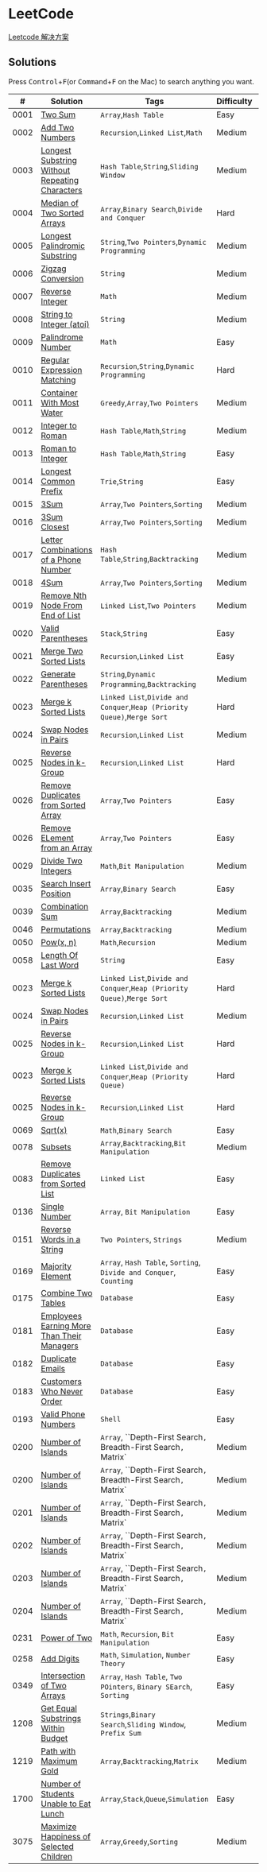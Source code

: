 # LeetCode

[Leetcode 解决方案](/README.md)

## Solutions

Press <kbd>Control</kbd>+<kbd>F</kbd>(or <kbd>Command</kbd>+<kbd>F</kbd> on the Mac) to search anything you want.


|  #  |  Solution  |  Tags  |  Difficulty  |  Remark |
| --- | --- | --- | --- | --- |
|  0001  |  [Two Sum](/arrays/twoSum.js)  |  `Array`,`Hash Table`  |  Easy  |    |
|  0002  |  [Add Two Numbers](/maths/addTwoNumbers,js)  |  `Recursion`,`Linked List`,`Math`  |  Medium  |    |
|  0003  |  [Longest Substring Without Repeating Characters](/strings/longestSubstring.js)  |  `Hash Table`,`String`,`Sliding Window`  |  Medium  |    |
|  0004  |  [Median of Two Sorted Arrays](/arrays/medianArrays.js)  |  `Array`,`Binary Search`,`Divide and Conquer`  |  Hard  |    |
|  0005  |  [Longest Palindromic Substring](/strings/longestPalindrome.js)  |  `String`,`Two Pointers`,`Dynamic Programming`  |  Medium  |    |
|  0006  |  [Zigzag Conversion](/strings/zigzagConversion.js)  |  `String`  |  Medium  |    |
|  0007  |  [Reverse Integer](/maths/reverse.js)  |  `Math`  |  Medium  |    |
|  0008  |  [String to Integer (atoi)](/strings/atoi.js)  |  `String`  |  Medium  |    |
|  0009  |  [Palindrome Number](/README_EN.md)  |  `Math`  |  Easy  |    |
|  0010  |  [Regular Expression Matching](/README_EN.md)  |  `Recursion`,`String`,`Dynamic Programming`  |  Hard  |    |
|  0011  |  [Container With Most Water](/ME_EN.md)  |  `Greedy`,`Array`,`Two Pointers`  |  Medium  |    |
|  0012  |  [Integer to Roman](/maths/intToRoman.js)  |  `Hash Table`,`Math`,`String`  |  Medium  |    |
|  0013  |  [Roman to Integer](/maths/romanToInt.js)  |  `Hash Table`,`Math`,`String`  |  Easy  |    |
|  0014  |  [Longest Common Prefix](/strings/longestCommonPrefix.js)  |  `Trie`,`String`  |  Easy  |    |
|  0015  |  [3Sum](/arrays/threeSum.js)  |  `Array`,`Two Pointers`,`Sorting`  |  Medium  |    |
|  0016  |  [3Sum Closest](/README_EN.md)  |  `Array`,`Two Pointers`,`Sorting`  |  Medium  |    |
|  0017  |  [Letter Combinations of a Phone Number](/strings/lettersCombination.js)  |  `Hash Table`,`String`,`Backtracking`  |  Medium  |    |
|  0018  |  [4Sum](/solution/README_EN.md)  |  `Array`,`Two Pointers`,`Sorting`  |  Medium  |    |
|  0019  |  [Remove Nth Node From End of List](/solution99/README_EN.md)  |  `Linked List`,`Two Pointers`  |  Medium  |    |
|  0020  |  [Valid Parentheses](/solution/ts/README_EN.md)  |  `Stack`,`String`  |  Easy  |    |
|  0021  |  [Merge Two Sorted Lists](/arrays/mergeSortedLists.js)  |  `Recursion`,`Linked List`  |  Easy  |    |
|  0022  |  [Generate Parentheses](/strings/generateParenthesis.js)  |  `String`,`Dynamic Programming`,`Backtracking`  |  Medium  |    |
|  0023  |  [Merge k Sorted Lists](/solution/README_EN.md)  |  `Linked List`,`Divide and Conquer`,`Heap (Priority Queue)`,`Merge Sort`  |  Hard  |    |
|  0024  |  [Swap Nodes in Pairs](/solutio/README_EN.md)  |  `Recursion`,`Linked List`  |  Medium  |    |
|  0025  |  [Reverse Nodes in k-Group](/solution/0000-0090k-Group/README_EN.md)  |  `Recursion`,`Linked List`  |  Hard  |    |
|  0026  |  [Remove Duplicates from Sorted Array](/arrays/removeDuplicates.js)  |  `Array`,`Two Pointers`  |  Easy  |    |
|  0026  |  [Remove ELement from an Array](/arrays/removeElemenet.js)  |  `Array`,`Two Pointers`  |  Easy  |    |
|  0029  |  [Divide Two Integers](/maths/divide.js)  |  `Math`,`Bit Manipulation`  |  Medium  |    |
|  0035  |  [Search Insert Position](/arrays/searchInsert.js)  |  `Array`,`Binary Search`  |  Easy  |    |
|  0039  |  [Combination Sum](/arrays/combinationSum.js)  |  `Array`,`Backtracking`  |  Medium  |    |
|  0046  |  [Permutations](/arrays/permute.js)  |  `Array`,`Backtracking`  |  Medium  |    |
|  0050  |  [Pow(x, n)](/maths/myPow.js)  |  `Math`,`Recursion`  |  Medium  |    |
|  0058  |  [Length Of Last Word](/strings/lengthOfLastWord.js)  |  `String` |  Easy  |    |
|  0023  |  [Merge k Sorted Lists](/solution/README_EN.md)  |  `Linked List`,`Divide and Conquer`,`Heap (Priority Queue)`,`Merge Sort`  |  Hard  |    |
|  0024  |  [Swap Nodes in Pairs](/solutio/README_EN.md)  |  `Recursion`,`Linked List`  |  Medium  |    |
|  0025  |  [Reverse Nodes in k-Group](/solution/0000-0090k-Group/README_EN.md)  |  `Recursion`,`Linked List`  |  Hard  |    |
|  0023  |  [Merge k Sorted Lists](/solution/README_EN.md)  |  `Linked List`,`Divide and Conquer`,`Heap (Priority Queue)` |  Hard  |    |
|  0025  |  [Reverse Nodes in k-Group](/solution/_EN.md)  |  `Recursion`,`Linked List`  |  Hard  |    |
|  0069  |  [Sqrt(x)](/maths/mySqrt.js)  |  `Math`,`Binary Search`  |  Easy  |    |
|  0078  |  [Subsets](/arrays/subset.js)  |  `Array`,`Backtracking`,`Bit Manipulation`  |  Medium  |    |
|  0083  |  [Remove Duplicates from Sorted List](/linked_list/deleteDuplicates.js)  |  `Linked List`  |  Easy  |    |
|  0136  |  [Single Number](/arrays/singleNumber.js)  |  `Array`, `Bit Manipulation`  |  Easy  |    |
|  0151  |  [Reverse Words in a String](/strings/reverseWords.js)  |  `Two Pointers`, `Strings`  |  Medium  |    |
|  0169  |  [Majority Element](/arrays/majorityElement.js)  |  `Array`, `Hash Table`, `Sorting`, `Divide and Conquer`, `Counting`  |  Easy  |    |
|  0175  |  [Combine Two Tables](/database/combine_tables.sql)  |  `Database` |  Easy  |    |
|  0181  |  [Employees Earning More Than Their Managers](/database/employees_earning_more.sql)  |  `Database`  |  Easy  |    |
|  0182  |  [Duplicate Emails](/database/duplicate_emails.sql)  |  `Database`  |  Easy  |    |
|  0183  |  [Customers Who Never Order](/database/customer_who_never_order.sql)  |  `Database`  |  Easy  |    |
|  0193  |  [Valid Phone Numbers](/shell/valid_phone.sh)  |  `Shell`  |  Easy  |    |
|  0200  |  [Number of Islands](/arrays/numIslands.js)  |  `Array`, ``Depth-First Search`, `Breadth-First Search`, `Matrix`  |  Medium  |    |
|  0200  |  [Number of Islands](/arrnds.js)  |  `Array`, ``Depth-First Search`, `Breadth-First Search`, `Matrix`  |  Medium  |    |
|  0201  |  [Number of Islands](/arrays/numIslands.js)  |  `Array`, ``Depth-First Search`, `Breadth-First Search`, `Matrix`  |  Medium  |    |
|  0202  |  [Number of Islands](/ars.js)  |  `Array`, ``Depth-First Search`, `Breadth-First Search`, `Matrix`  |  Medium  |    |
|  0203  |  [Number of Islands](/arrays/numIslands.js)  |  `Array`, ``Depth-First Search`, `Breadth-First Search`, `Matrix`  |  Medium  |    |
|  0204  |  [Number of Islands](/arrays/numIslands.js)  |  `Array`, ``Depth-First Search`, `Breadth-First Search`, `Matrix`  |  Medium  |    |
|  0231  |  [Power of Two](/maths/isPowerTwo.js)  |  `Math`, `Recursion`, `Bit Manipulation`  |  Easy  |    |
|  0258  |  [Add Digits](/maths/addDigits.js)  |  `Math`, `Simulation`, `Number Theory`  |  Easy  |    |
|  0349  |  [Intersection of Two Arrays](/arrays/intersection.js)  |  `Array`, `Hash Table`, `Two POinters`, `Binary SEarch`, `Sorting`  |  Easy  |    |
|  1208  |  [Get Equal Substrings Within Budget](/strings/equalSubstring.js)  |  `Strings`,`Binary Search`,`Sliding Window`, `Prefix Sum`  |  Medium  |    |
|  1219  |  [Path with Maximum Gold](/arrays/getMaximumGold.js)  |  `Array`,`Backtracking`,`Matrix`  |  Medium  |    |
|  1700  |  [Number of Students Unable to Eat Lunch](/arrays/countStudents.js)  |  `Array`,`Stack`,`Queue`,`Simulation`  |  Easy  |    |
|  3075  |  [Maximize Happiness of Selected Children](/arrays/maximumHappinessSum.js)  |  `Array`,`Greedy`,`Sorting`  |  Medium  |    |
